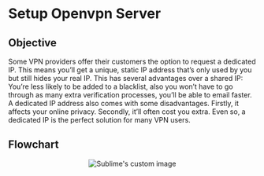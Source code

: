 # Setup Openvpn Server

## Objective
Some VPN providers offer their customers the option to request a dedicated IP. This means you’ll get a unique, static IP address that’s only used by you but still hides your real IP.
This has several advantages over a shared IP: You’re less likely to be added to a blacklist, also you won’t have to go through as many extra verification processes, you’ll be able to email faster.
A dedicated IP address also comes with some disadvantages. Firstly, it affects your online privacy.
Secondly, it’ll often cost you extra. Even so, a dedicated IP is the perfect solution for many VPN users.

## Flowchart
<p align="center">
  <img src="https://user-images.githubusercontent.com/82225825/210513999-366359fd-be81-48c6-bd5b-97060572c01d.png" alt="Sublime's custom image"/>
</p>
